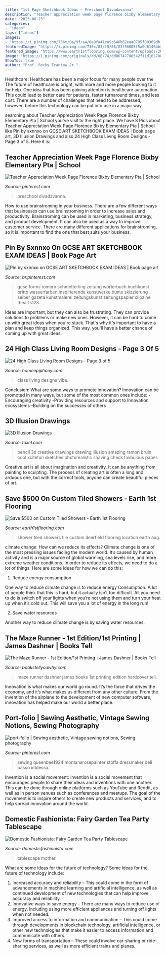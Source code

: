 ```yaml
---
title: "1st Page Sketchbook Ideas ~ Preschool Divadavanna"
description: "Teacher appreciation week page florence bixby elementary pta"
date: "2023-08-23"
categories:
- "ideas"
tags: ["ideas"]
images:
- "https://i.pinimg.com/736x/0a/9f/a4/0a9fa41ca9c648b62eaa8785f00369db.jpg"
featuredImage: "https://i.pinimg.com/736x/83/f5/66/83f56605f5a0d6146bb31480a8e0dfca--vintage-sewing-notions-vintage-sewing-patterns.jpg"
featured_image: "https://www.earth1stflooring.com/wp-content/uploads/2019/02/Custom-Tiled-Shower-Deerfield-e1550762834512-768x1024.jpg"
image: "https://i.pinimg.com/originals/dd/06/74/dd06747780542f11d165788f24a57eb7.jpg"
ShowToc: true
author: "Prof. Rocky Trantow Jr."
---
```



Healthcare: Healthcare has been a major focus for many people over the
The future of healthcare is bright, with more and more people looking to it for help. One idea that has been gaining attention is healthcare automation. This could lead to better care for patients, faster turnaround times, and less cost. There are a number of challenges that need to be addressed, however, before this technology can be put into use in a major way.

	

		
searching about Teacher Appreciation Week Page Florence Bixby Elementary Pta | School you've visit to the right place. We have 8 Pics about Teacher Appreciation Week Page Florence Bixby Elementary Pta | School like Pin by sxnnxo on GCSE ART SKETCHBOOK EXAM IDEAS | Book page art, 3D Illusion Drawings and also 24 High Class Living Room Designs - Page 3 of 5. Here it is:
		
    
## Teacher Appreciation Week Page Florence Bixby Elementary Pta | School

<img loading=lazy src="https://i.pinimg.com/originals/dd/06/74/dd06747780542f11d165788f24a57eb7.jpg" onerror="this.onerror=null;this.src='https://tse4.mm.bing.net/th?id=OIP.skGKKSea0Lr6G_47BsxP8wHaJ3&amp;pid=15.1';" alt="Teacher Appreciation Week Page Florence Bixby Elementary Pta | School">

_Source: pinterest.com_

>preschool divadavanna. 

	

How to use brainstroming in your business.
There are a few different ways that businesses can use brainstroming in order to increase sales and productivity. Brainstroming can be used in marketing, business strategy, and product development. It can also be used as a way to improve customer service. There are many different applications for brainstroming, so it is important to find the one that best suits your business.

    
## Pin By Sxnnxo On GCSE ART SKETCHBOOK EXAM IDEAS | Book Page Art

<img loading=lazy src="https://i.pinimg.com/736x/0a/9f/a4/0a9fa41ca9c648b62eaa8785f00369db.jpg" onerror="this.onerror=null;this.src='https://tse2.mm.bing.net/th?id=OIP.6_RnGTWag-UMvI3nzERL1wHaJ4&amp;pid=15.1';" alt="Pin by sxnnxo on GCSE ART SKETCHBOOK EXAM IDEAS | Book page art">

_Source: br.pinterest.com_

>gcse forms romero schmetterling zeitung wörterbuch buchkunst britto wasserfarben inspirierende kunstwerke bunte skizzierung selber gazeta kunstmalerei zeitungskunst zeitungspapier clipzine thearts123. 

	

Ideas are important, but they can also be frustrating. They can provide solutions to problems or make new ones. However, it can be hard to come up with great ideas when you're stuck. That's why it's important to have a plan and keep things organized. This way, you'll have a better chance of coming up with great ideas.

    
## 24 High Class Living Room Designs - Page 3 Of 5

<img loading=lazy src="https://homeepiphany.com/wp-content/uploads/2015/11/24-High-Class-Living-Room-Designs-14.jpg" onerror="this.onerror=null;this.src='https://tse2.mm.bing.net/th?id=OIP.vlTbXEQjEPGITTgdy651-gHaEo&amp;pid=15.1';" alt="24 High Class Living Room Designs - Page 3 of 5">

_Source: homeepiphany.com_

>class living designs vibe. 

	

Conclusion: What are some ways to promote innovation?
Innovation can be promoted in many ways, but some of the most common ones include: 
-Encouraging creativity 
-Providing resources and support to Innovation ecosystems 
-Building on the successes of others

    
## 3D Illusion Drawings

<img loading=lazy src="http://www.toxel.com/wp-content/uploads/2013/01/3diart20.jpg" onerror="this.onerror=null;this.src='https://tse2.mm.bing.net/th?id=OIP.R3gIYUdJ4MOB1f-wjLeHsAHaJ4&amp;pid=15.1';" alt="3D Illusion Drawings">

_Source: toxel.com_

>pencil 3d creative drawings drawing illusion amazing ramon bruin cool xcitefun sketches photorealistic shaving check favbulous paper. 

	

Creative art is all about imagination and creativity. It can be anything from painting to sculpting. The process of creating art is often a long and arduous one, but with the correct tools, anyone can create beautiful pieces of art.

    
## Save $500 On Custom Tiled Showers - Earth 1st Flooring

<img loading=lazy src="https://www.earth1stflooring.com/wp-content/uploads/2019/02/Custom-Tiled-Shower-Deerfield-e1550762834512-768x1024.jpg" onerror="this.onerror=null;this.src='https://tse3.mm.bing.net/th?id=OIP.0JuxOV_xnryATjAKEmKhcgHaJ4&amp;pid=15.1';" alt="Save $500 on Custom Tiled Showers - Earth 1st Flooring">

_Source: earth1stflooring.com_

>shower tiled showers tile custom deerfield flooring location earth aug. 

	

climate change: How can we reduce its effects?
Climate change is one of the most pressing issues facing the modern world. It’s caused by human activity and is a major source of global warming, sea levels rise, and more extreme weather conditions. In order to reduce its effects, we need to do a lot of things. Here are some ideas for how we can do this:
1) Reduce energy consumption

One way to reduce climate change is to reduce energy Consumption. A lot of people think that this is hard, but it actually isn’t too difficult. All you need to do is switch off your lights when you’re not using them and turn your heat up when it’s cold out. This will save you a lot of energy in the long run! 

2) Save water resources

Another way to reduce climate change is by saving water resources.

    
## The Maze Runner - 1st Edition/1st Printing | James Dashner | Books Tell

<img loading=lazy src="https://www.bookstellyouwhy.com/pictures/22612.jpg" onerror="this.onerror=null;this.src='https://tse4.mm.bing.net/th?id=OIP.pxZDLtu1N3Rcp17kxNYgXwHaKQ&amp;pid=15.1';" alt="The Maze Runner - 1st Edition/1st Printing | James Dashner | Books Tell">

_Source: bookstellyouwhy.com_

>maze runner dashner james books 1st printing edition hardcover tell. 

	

Innovation is what makes our world go round. It’s the force that drives the economy, and it’s what makes us different from any other culture. From the invention of the airplane to the development of new computer software, innovation has helped make our world a better place.

    
## Port-folio | Sewing Aesthetic, Vintage Sewing Notions, Sewing Photography

<img loading=lazy src="https://i.pinimg.com/736x/83/f5/66/83f56605f5a0d6146bb31480a8e0dfca--vintage-sewing-notions-vintage-sewing-patterns.jpg" onerror="this.onerror=null;this.src='https://tse4.mm.bing.net/th?id=OIP.rCbOfmKzBMNX9RrYSv2fawHaKd&amp;pid=15.1';" alt="port-folio | Sewing aesthetic, Vintage sewing notions, Sewing photography">

_Source: pinterest.com_

>sewing queenbee1924 montanarosepainter stoffa dressmaker deli passo intdessa. 

	

Invention is a social movement:
Invention is a social movement that encourages people to share their ideas and inventions with one another. This can be done through online platforms such as YouTube and Reddit, as well as in person venues such as conferences and meetups. The goal of the movement is to inspire others to create new products and services, and to help spread innovation around the world.

    
## Domestic Fashionista: Fairy Garden Tea Party Tablescape

<img loading=lazy src="https://3.bp.blogspot.com/-e2AYJEcIZUo/UzBnz3g8UgI/AAAAAAAAeNY/Sa5RGbmQByg/s1600/Fairy+Garden+Tea+Party+Tablescape-35.jpg" onerror="this.onerror=null;this.src='https://tse3.mm.bing.net/th?id=OIP.eaKJB9vS1kNE_7ODc4A5FwHaLG&amp;pid=15.1';" alt="Domestic Fashionista: Fairy Garden Tea Party Tablescape">

_Source: domesticfashionista.com_

>tablescape mother. 

	

What are some ideas for the future of technology?
Some ideas for the future of technology include: 
1. Increased accuracy and reliability – This could come in the form of advancements in machine learning and artificial intelligence, as well as continued development of new technologies that can help improve accuracy and reliability. 
2. Innovative ways to save energy – There are many ways to reduce use of energy, including using more efficient appliances and turning off lights when not needed. 
3. Improved access to information and communication – This could come through developments in blockchain technology, artificial intelligence, or other new technologies that make it easier to access information and communicate with others. 
4. New forms of transportation – These could involve car-sharing or ride-sharing services, as well as more efficient trains and planes.

